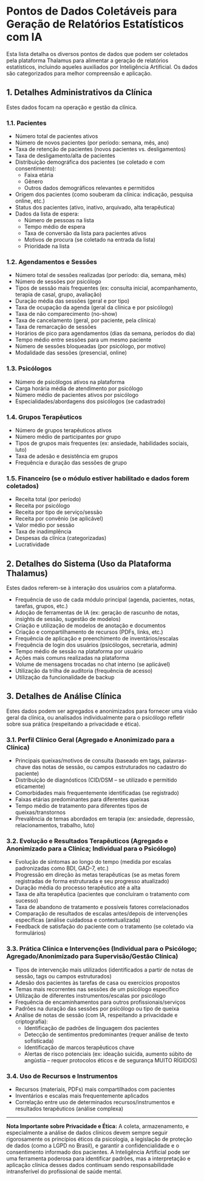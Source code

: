 
# Pontos de Dados Coletáveis para Geração de Relatórios Estatísticos com IA

Esta lista detalha os diversos pontos de dados que podem ser coletados pela plataforma Thalamus para alimentar a geração de relatórios estatísticos, incluindo aqueles auxiliados por Inteligência Artificial. Os dados são categorizados para melhor compreensão e aplicação.

## 1. Detalhes Administrativos da Clínica

Estes dados focam na operação e gestão da clínica.

### 1.1. Pacientes
- Número total de pacientes ativos
- Número de novos pacientes (por período: semana, mês, ano)
- Taxa de retenção de pacientes (novos pacientes vs. desligamentos)
- Taxa de desligamento/alta de pacientes
- Distribuição demográfica dos pacientes (se coletado e com consentimento):
    - Faixa etária
    - Gênero
    - Outros dados demográficos relevantes e permitidos
- Origem dos pacientes (como souberam da clínica: indicação, pesquisa online, etc.)
- Status dos pacientes (ativo, inativo, arquivado, alta terapêutica)
- Dados da lista de espera:
    - Número de pessoas na lista
    - Tempo médio de espera
    - Taxa de conversão da lista para pacientes ativos
    - Motivos de procura (se coletado na entrada da lista)
    - Prioridade na lista

### 1.2. Agendamentos e Sessões
- Número total de sessões realizadas (por período: dia, semana, mês)
- Número de sessões por psicólogo
- Tipos de sessão mais frequentes (ex: consulta inicial, acompanhamento, terapia de casal, grupo, avaliação)
- Duração média das sessões (geral e por tipo)
- Taxa de ocupação da agenda (geral da clínica e por psicólogo)
- Taxa de não comparecimento (no-show)
- Taxa de cancelamento (geral, por paciente, pela clínica)
- Taxa de remarcação de sessões
- Horários de pico para agendamentos (dias da semana, períodos do dia)
- Tempo médio entre sessões para um mesmo paciente
- Número de sessões bloqueadas (por psicólogo, por motivo)
- Modalidade das sessões (presencial, online)

### 1.3. Psicólogos
- Número de psicólogos ativos na plataforma
- Carga horária média de atendimento por psicólogo
- Número médio de pacientes ativos por psicólogo
- Especialidades/abordagens dos psicólogos (se cadastrado)

### 1.4. Grupos Terapêuticos
- Número de grupos terapêuticos ativos
- Número médio de participantes por grupo
- Tipos de grupos mais frequentes (ex: ansiedade, habilidades sociais, luto)
- Taxa de adesão e desistência em grupos
- Frequência e duração das sessões de grupo

### 1.5. Financeiro (se o módulo estiver habilitado e dados forem coletados)
- Receita total (por período)
- Receita por psicólogo
- Receita por tipo de serviço/sessão
- Receita por convênio (se aplicável)
- Valor médio por sessão
- Taxa de inadimplência
- Despesas da clínica (categorizadas)
- Lucratividade

## 2. Detalhes do Sistema (Uso da Plataforma Thalamus)

Estes dados referem-se à interação dos usuários com a plataforma.

- Frequência de uso de cada módulo principal (agenda, pacientes, notas, tarefas, grupos, etc.)
- Adoção de ferramentas de IA (ex: geração de rascunho de notas, insights de sessão, sugestão de modelos)
- Criação e utilização de modelos de anotação e documentos
- Criação e compartilhamento de recursos (PDFs, links, etc.)
- Frequência de aplicação e preenchimento de inventários/escalas
- Frequência de login dos usuários (psicólogos, secretaria, admin)
- Tempo médio de sessão na plataforma por usuário
- Ações mais comuns realizadas na plataforma
- Volume de mensagens trocadas no chat interno (se aplicável)
- Utilização da trilha de auditoria (frequência de acesso)
- Utilização da funcionalidade de backup

## 3. Detalhes de Análise Clínica

Estes dados podem ser agregados e anonimizados para fornecer uma visão geral da clínica, ou analisados individualmente para o psicólogo refletir sobre sua prática (respeitando a privacidade e ética).

### 3.1. Perfil Clínico Geral (Agregado e Anonimizado para a Clínica)
- Principais queixas/motivos de consulta (baseado em tags, palavras-chave das notas de sessão, ou campos estruturados no cadastro do paciente)
- Distribuição de diagnósticos (CID/DSM – se utilizado e permitido eticamente)
- Comorbidades mais frequentemente identificadas (se registrado)
- Faixas etárias predominantes para diferentes queixas
- Tempo médio de tratamento para diferentes tipos de queixas/transtornos
- Prevalência de temas abordados em terapia (ex: ansiedade, depressão, relacionamentos, trabalho, luto)

### 3.2. Evolução e Resultados Terapêuticos (Agregado e Anonimizado para a Clínica; Individual para o Psicólogo)
- Evolução de sintomas ao longo do tempo (medida por escalas padronizadas como BDI, GAD-7, etc.)
- Progressão em direção às metas terapêuticas (se as metas forem registradas de forma estruturada e seu progresso atualizado)
- Duração média do processo terapêutico até a alta
- Taxa de alta terapêutica (pacientes que concluíram o tratamento com sucesso)
- Taxa de abandono de tratamento e possíveis fatores correlacionados
- Comparação de resultados de escalas antes/depois de intervenções específicas (análise cuidadosa e contextualizada)
- Feedback de satisfação do paciente com o tratamento (se coletado via formulários)

### 3.3. Prática Clínica e Intervenções (Individual para o Psicólogo; Agregado/Anonimizado para Supervisão/Gestão Clínica)
- Tipos de intervenção mais utilizados (identificados a partir de notas de sessão, tags ou campos estruturados)
- Adesão dos pacientes às tarefas de casa ou exercícios propostos
- Temas mais recorrentes nas sessões de um psicólogo específico
- Utilização de diferentes instrumentos/escalas por psicólogo
- Frequência de encaminhamentos para outros profissionais/serviços
- Padrões na duração das sessões por psicólogo ou tipo de queixa
- Análise de notas de sessão (com IA, respeitando a privacidade e criptografia):
    - Identificação de padrões de linguagem dos pacientes
    - Detecção de sentimentos predominantes (requer análise de texto sofisticada)
    - Identificação de marcos terapêuticos chave
    - Alertas de risco potenciais (ex: ideação suicida, aumento súbito de angústia – requer protocolos éticos e de segurança MUITO RÍGIDOS)

### 3.4. Uso de Recursos e Instrumentos
- Recursos (materiais, PDFs) mais compartilhados com pacientes
- Inventários e escalas mais frequentemente aplicados
- Correlação entre uso de determinados recursos/instrumentos e resultados terapêuticos (análise complexa)

---

**Nota Importante sobre Privacidade e Ética:** A coleta, armazenamento, e especialmente a análise de dados clínicos devem sempre seguir rigorosamente os princípios éticos da psicologia, a legislação de proteção de dados (como a LGPD no Brasil), e garantir a confidencialidade e o consentimento informado dos pacientes. A Inteligência Artificial pode ser uma ferramenta poderosa para identificar padrões, mas a interpretação e aplicação clínica desses dados continuam sendo responsabilidade intransferível do profissional de saúde mental.
